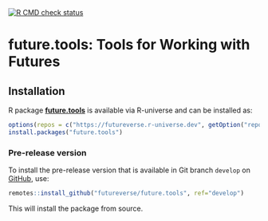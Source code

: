 <div id="badges"><!-- pkgdown markup -->
 <a href="https://github.com/futureverse/future.tools/actions?query=workflow%3AR-CMD-check"><img border="0" src="https://github.com/futureverse/future.tools/actions/workflows/R-CMD-check.yaml/badge.svg?branch=develop" alt="R CMD check status"/></a>      
</div>

# future.tools: Tools for Working with Futures 


## Installation

R package **[future.tools]** is available via R-universe and can be
installed as:

```r
options(repos = c("https://futureverse.r-universe.dev", getOption("repos")))
install.packages("future.tools")
```


### Pre-release version

To install the pre-release version that is available in Git branch
`develop` on [GitHub], use:

```r
remotes::install_github("futureverse/future.tools", ref="develop")
```

This will install the package from source.  

[future.tools]: https://future.tools.futureverse.org
[GitHub]: https://www.github.com/futureverse/future.tools

<!-- pkgdown-drop-below -->
